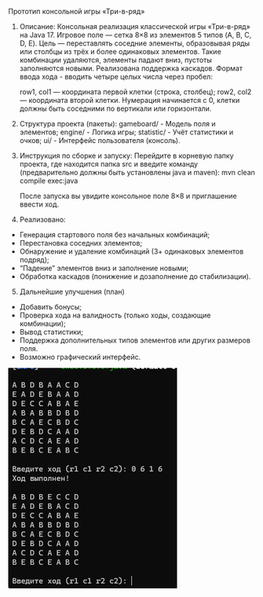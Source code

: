  Прототип консольной игры «Три-в-ряд»
1. Описание:
   Консольная реализация классической игры «Три-в-ряд» на Java 17.
   Игровое поле — сетка 8×8 из элементов 5 типов (A, B, C, D, E).
   Цель — переставлять соседние элементы, образовывая ряды или столбцы из трёх и более одинаковых элементов.
   Такие комбинации удаляются, элементы падают вниз, пустоты заполняются новыми. Реализована поддержка каскадов.
   Формат ввода хода - вводить четыре целых числа через пробел:

   <row1> <col1> <row2> <col2>
   row1, col1 — координата первой клетки (строка, столбец);
   row2, col2 — координата второй клетки.
   Нумерация начинается с 0, клетки должны быть соседними по вертикали или горизонтали.

2. Структура проекта (пакеты):
   gameboard/ - Модель поля и элементов;
   engine/ - Логика игры;
   statistic/ - Учёт статистики и очков;
   ui/ - Интерфейс пользователя (консоль).

4. Инструкция по сборке и запуску:
   Перейдите в корневую папку проекта, где находится папка src и введите команду (предварительно должны быть установлены java и maven):
   mvn clean compile exec:java

   После запуска вы увидите консольное поле 8×8 и приглашение ввести ход.

4. Реализовано:
- Генерация стартового поля без начальных комбинаций;
- Перестановка соседних элементов;
- Обнаружение и удаление комбинаций (3+ одинаковых элементов подряд);
- “Падение” элементов вниз и заполнение новыми;
- Обработка каскадов (понижение и дозаполнение до стабилизации).

5. Дальнейшие улучшения (план)
- Добавить бонусы;
- Проверка хода на валидность (только ходы, создающие комбинации);
- Вывод статистики;
- Поддержка дополнительных типов элементов или других размеров поля.
- Возможно графический интерфейс.

![img_3.png](img_3.png)